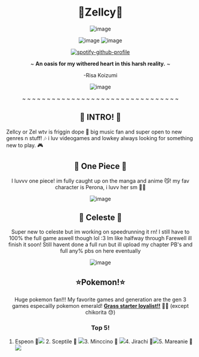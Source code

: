<div align="center">

# **👑Zellcy👑** 

![image](https://blinkies.cafe/b/blinkiesCafe-HM.gif)
 
![image](https://blinkies.cafe/b/blinkiesCafe-c6.gif) ![image](https://blinkies.cafe/b/blinkiesCafe-PJ.gif)



[![spotify-github-profile](https://spotify-github-profile.kittinanx.com/api/view?uid=8x9nes88ghf4jhdi7y6weqzuw&cover_image=true&theme=novatorem&show_offline=true&background_color=121212&interchange=false&bar_color=53b14f&bar_color_cover=false)](https://spotify-github-profile.kittinanx.com/api/view?uid=8x9nes88ghf4jhdi7y6weqzuw&redirect=true)


~ **An oasis for my withered heart in this harsh reality.** ~

  
-Risa Koizumi


![image](https://i.pinimg.com/736x/6a/54/2d/6a542d884c94cd7ff775c1eb1c59a817.jpg)


~ ~ ~ ~ ~ ~ ~ ~ ~ ~ ~ ~ ~ ~ ~ ~ ~ ~ ~ ~ ~ ~ ~ ~ ~ ~ ~ ~ ~ ~ ~ ~ 


## 🎀 INTRO! 🎀

<div align="left">

Zellcy or Zel wtv is friggin dope 💜 big music fan and super open to new genres n stuff! 🎶 i luv videogames and lowkey always looking for something new to play. 🎮

<div align="center">

 ## 🌊 **One Piece** 🌊

  I luvvv one piece! im fully caught up on the manga and anime 😼! my fav character is Perona, i luvv her sm :ghost::ghost:

  ![image](https://i.pinimg.com/236x/af/26/d0/af26d0ebd4bf331e3c4475e336772369.jpg)

 ## 🍓 Celeste 🍓

 Super new to celeste but im working on speedrunning it rn! I still have to 100% the full game aswell though lol :3 Im like halfway through Farewell ill finish it soon! 
 Still havent done a full run but ill upload my chapter PB's and full any% pbs on here eventually

 ![image](https://files.catbox.moe/brqx6n.gif)

## ⭐Pokemon!⭐

Huge pokemon fan!!! My favorite games and generation are the gen 3 games especailly pokemon emerald! <ins>**Grass starter loyalist!!**</ins> 💚🌲 (except chikorita 😓)
### Top 5!

<div align="left">

1. Espeon 🧿![](https://projectpokemon.org/images/normal-sprite/espeon.gif) 2. Sceptile 🎄 ![](https://projectpokemon.org/images/normal-sprite/sceptile.gif)3. Minccino 🐹 ![](https://projectpokemon.org/images/normal-sprite/minccino.gif)4. Jirachi 🌠![](https://projectpokemon.org/images/normal-sprite/jirachi.gif)5. Mareanie 🔱![](https://projectpokemon.org/images/normal-sprite/mareanie.gif)









